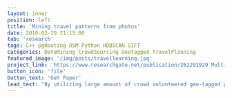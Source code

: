 ```yaml
---
layout: inner
position: left 
title: 'Mining travel patterns from photos'
date: 2016-02-20 21:15:00
tab: 'research'
tags: C++ pgRouting OSM Python HDBSCAN SIFT
categories: DataMining CrowdSourcing Geotagged TravelPlanning
featured_image: '/img/posts/travellearning.jpg'
project_link: 'https://www.researchgate.net/publication/262291929_Multi-day_and_multi-stay_travel_planning_using_geo-tagged_photos'
button_icon: 'file'
button_text: 'Get Paper'
lead_text: "By utilizing large amount of crowd volunteered geo-tagged photos, existing research can successfully discover landmarks or attractive areas, mine travel patterns, find classical travel routes and recommend travel destinations or routes for inexperienced tourists. By integrating new techniques in data mining and operational research, we develop a novel travel planning system to design multi-day and multi-stay travel plans based on geo-tagged photos. Specifically, a modified Iterated Local Search heuristic algorithm is developed to find an approximate optimal solution for the multi-day and multi-stay travel planning problem using points of interests (POIs) and recurrence weights between POIs in a travel graph model, which are discovered from photos"
---
```

